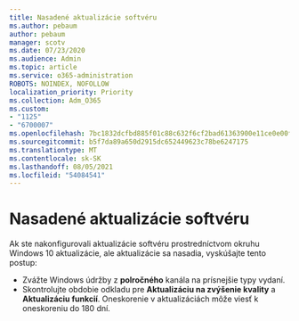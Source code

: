 ```yaml
---
title: Nasadené aktualizácie softvéru
ms.author: pebaum
author: pebaum
manager: scotv
ms.date: 07/23/2020
ms.audience: Admin
ms.topic: article
ms.service: o365-administration
ROBOTS: NOINDEX, NOFOLLOW
localization_priority: Priority
ms.collection: Adm_O365
ms.custom:
- "1125"
- "6700007"
ms.openlocfilehash: 7bc1832dcfbd885f01c88c632f6cf2bad61363900e11ce0e00f99a7a2dcd9f3f
ms.sourcegitcommit: b5f7da89a650d2915dc652449623c78be6247175
ms.translationtype: MT
ms.contentlocale: sk-SK
ms.lasthandoff: 08/05/2021
ms.locfileid: "54084541"
---
```

# <a name="software-updates-are-not-being-deployed"></a>Nasadené aktualizácie softvéru

Ak ste nakonfigurovali aktualizácie softvéru prostredníctvom okruhu Windows 10 aktualizácie, ale aktualizácie sa nasadia, vyskúšajte tento postup:  

- Zvážte Windows údržby z **polročného** kanála na prísnejšie typy vydaní.
- Skontrolujte obdobie odkladu pre **Aktualizáciu na zvýšenie kvality** a **Aktualizáciu funkcií**. Oneskorenie v aktualizáciách môže viesť k oneskoreniu do 180 dní.